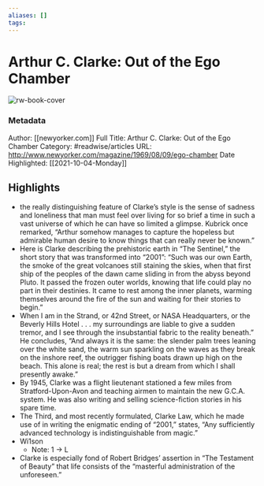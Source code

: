 ```yaml
---
aliases: []
tags:
---
```

# Arthur C. Clarke: Out of the Ego Chamber

![rw-book-cover](https://readwise-assets.s3.amazonaws.com/static/images/article0.00998d930354.png)
### Metadata
Author: [[newyorker.com]]
Full Title: Arthur C. Clarke: Out of the Ego Chamber
Category: #readwise/articles
URL: http://www.newyorker.com/magazine/1969/08/09/ego-chamber
Date Highlighted: [[2021-10-04-Monday]]

## Highlights
- the really distinguishing feature of Clarke’s style is the sense of sadness and loneliness that man must feel over living for so brief a time in such a vast universe of which he can have so limited a glimpse. Kubrick once remarked, “Arthur somehow manages to capture the hopeless but admirable human desire to know things that can really never be known.”
- Here is Clarke describing the prehistoric earth in “The Sentinel,” the short story that was transformed into “2001”: “Such was our own Earth, the smoke of the great volcanoes still staining the skies, when that first ship of the peoples of the dawn came sliding in from the abyss beyond Pluto. It passed the frozen outer worlds, knowing that life could play no part in their destinies. It came to rest among the inner planets, warming themselves around the fire of the sun and waiting for their stories to begin.”
- When I am in the Strand, or 42nd Street, or NASA Headquarters, or the Beverly Hills Hotel . . . my surroundings are liable to give a sudden tremor, and I see through the insubstantial fabric to the reality beneath.” He concludes, “And always it is the same: the slender palm trees leaning over the white sand, the warm sun sparkling on the waves as they break on the inshore reef, the outrigger fishing boats drawn up high on the beach. This alone is real; the rest is but a dream from which I shall presently awake.”
- By 1945, Clarke was a flight lieutenant stationed a few miles from Stratford-Upon-Avon and teaching airmen to maintain the new G.C.A. system. He was also writing and selling science-fiction stories in his spare time.
- The Third, and most recently formulated, Clarke Law, which he made use of in writing the enigmatic ending of “2001,” states, “Any sufficiently advanced technology is indistinguishable from magic.”
- Wi1son
    - Note: 1 -> L
- Clarke is especially fond of Robert Bridges’ assertion in “The Testament of Beauty” that life consists of the “masterful administration of the unforeseen.”
